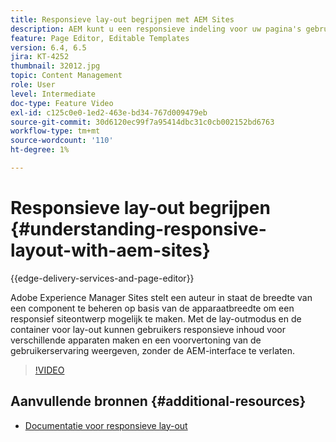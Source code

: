 ```yaml
---
title: Responsieve lay-out begrijpen met AEM Sites
description: AEM kunt u een responsieve indeling voor uw pagina's gebruiken met de component Layout Container. Met de responsieve lay-out kunnen de auteurs van de inhoud responsieve inhoud voor verschillende apparaten maken en een voorvertoning van de gebruikerservaring in AEM bekijken.
feature: Page Editor, Editable Templates
version: 6.4, 6.5
jira: KT-4252
thumbnail: 32012.jpg
topic: Content Management
role: User
level: Intermediate
doc-type: Feature Video
exl-id: c125c0e0-1ed2-463e-bd34-767d009479eb
source-git-commit: 30d6120ec99f7a95414dbc31c0cb002152bd6763
workflow-type: tm+mt
source-wordcount: '110'
ht-degree: 1%

---
```


# Responsieve lay-out begrijpen {#understanding-responsive-layout-with-aem-sites}

{{edge-delivery-services-and-page-editor}}

Adobe Experience Manager Sites stelt een auteur in staat de breedte van een component te beheren op basis van de apparaatbreedte om een responsief siteontwerp mogelijk te maken. Met de lay-outmodus en de container voor lay-out kunnen gebruikers responsieve inhoud voor verschillende apparaten maken en een voorvertoning van de gebruikerservaring weergeven, zonder de AEM-interface te verlaten.

>[!VIDEO](https://video.tv.adobe.com/v/32012?quality=12&learn=on)

## Aanvullende bronnen {#additional-resources}

* [Documentatie voor responsieve lay-out](https://experienceleague.adobe.com/docs/experience-manager-65/authoring/siteandpage/responsive-layout.html)
